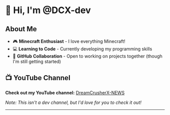 # 👋 Hi, I'm @DCX-dev

## About Me
- 🎮 **Minecraft Enthusiast** - I love everything Minecraft!
- 💻 **Learning to Code** - Currently developing my programming skills
- 🤝 **GitHub Collaboration** - Open to working on projects together (though I'm still getting started)

## 📺 YouTube Channel
**Check out my YouTube channel:** [DreamCrusherX-NEWS](https://www.youtube.com/@DreamCrusherX-NEWS)

*Note: This isn't a dev channel, but I'd love for you to check it out!*

---

<!---
DCX-dev/DCX-dev is a ✨ special ✨ repository because its `README.md` (this file) appears on your GitHub profile.
You can click the Preview link to take a look at your changes.
--->
